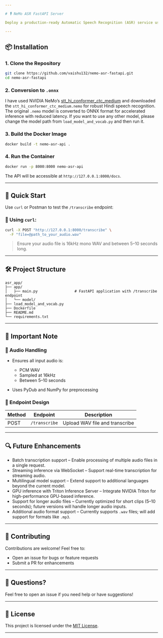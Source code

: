 ```yaml
---

# 🎙️ NeMo ASR FastAPI Server

Deploy a production-ready Automatic Speech Recognition (ASR) service using NVIDIA NeMo models with FastAPI, ONNX, and Docker. This project provides an easy-to-use REST API for transcribing speech in WAV audio files using a pre-trained `stt_hi_conformer_ctc_medium` model.

---
```


## 📦 Installation

### 1. Clone the Repository

```bash
git clone https://github.com/vaishu132/nemo-asr-fastapi.git
cd nemo-asr-fastapi
```
### 2. Conversion to `.onnx`

I have used NVIDIA NeMo’s [stt\_hi\_conformer\_ctc\_medium](https://catalog.ngc.nvidia.com/orgs/nvidia/teams/nemo/models/stt_hi_conformer_ctc_medium/files) and downloaded the `stt_hi_conformer_ctc_medium.nemo` for robust Hindi speech recognition.
The original `.nemo` model is converted to ONNX format for accelerated inference with reduced latency.
If you want to use any other model, please change the model path from `load_model_and_vocab.py` and then run it.

### 3. Build the Docker Image

```bash
docker build -t nemo-asr-api .
```

### 4. Run the Container

```bash
docker run -p 8000:8000 nemo-asr-api
```

The API will be accessible at `http://127.0.0.1:8000/docs`.

---

## 🚀 Quick Start

Use `curl` or Postman to test the `/transcribe` endpoint:

### 🔁 Using `curl`:

```bash
curl -X POST "http://127.0.0.1:8000/transcribe" \
  -F "file=@path_to_your_audio.wav"
```

> Ensure your audio file is 16kHz mono WAV and between 5–10 seconds long.

---

## 🛠️ Project Structure

```
asr_app/
├── app/
│   ├── main.py                 # FastAPI application with /transcribe endpoint          
│   └── model/
├── load_model_and_vocab.py 
├── Dockerfile
├── README.md
└── requirements.txt

```
---

## 📌 Important Note

### 🧪 Audio Handling

* Ensures all input audio is:

  * PCM WAV
  * Sampled at 16kHz
  * Between 5–10 seconds
* Uses PyDub and NumPy for preprocessing

### 🚦 Endpoint Design

| Method | Endpoint      | Description                    |
| ------ | ------------- | ------------------------------ |
| POST   | `/transcribe` | Upload WAV file and transcribe |


---

## 🔍 Future Enhancements

* Batch transcription support – Enable processing of multiple audio files in a single request.
* Streaming inference via WebSocket – Support real-time transcription for streaming audio.
* Multilingual model support – Extend support to additional languages beyond the current model.
* GPU inference with Triton Inference Server – Integrate NVIDIA Triton for high-performance GPU-based inference.
* Support for longer audio files – Currently optimized for short clips (5–10 seconds); future versions will handle longer audio inputs.
* Additional audio format support – Currently supports `.wav` files; will add support for formats like `.mp3`.

---

## 🤝 Contributing

Contributions are welcome! Feel free to:

* Open an issue for bugs or feature requests
* Submit a PR for enhancements

---

## 🙋 Questions?

Feel free to open an issue if you need help or have suggestions!

---

## 📄 License

This project is licensed under the [MIT License](LICENSE).

---

